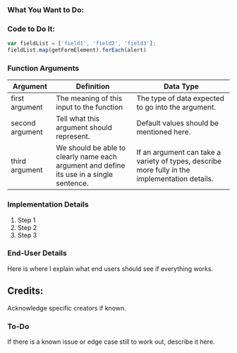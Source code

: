 ### What You Want to Do:

### Code to Do It:
```javascript
var fieldList = ['field1', 'field2', 'field3'];
fieldList.map(getFormElement).forEach(alert)
```
### Function Arguments
|Argument       |Definition |Data Type|
|---            |---        |---      |
|first argument |The meaning of this input to the function|The type of data expected to go into the argument.|
|second argument|Tell what this argument should represent.|Default values should be mentioned here.|
|third argument |We should be able to clearly name each argument and define its use in a single sentence.|If an argument can take a variety of types, describe more fully in the implementation details.|


### Implementation Details
1. Step 1
2. Step 2
3. Step 3

### End-User Details
Here is where I explain what end users should see if everything works.

## Credits:
Acknowledge specific creators if known.

### To-Do
If there is a known issue or edge case still to work out, describe it here.

